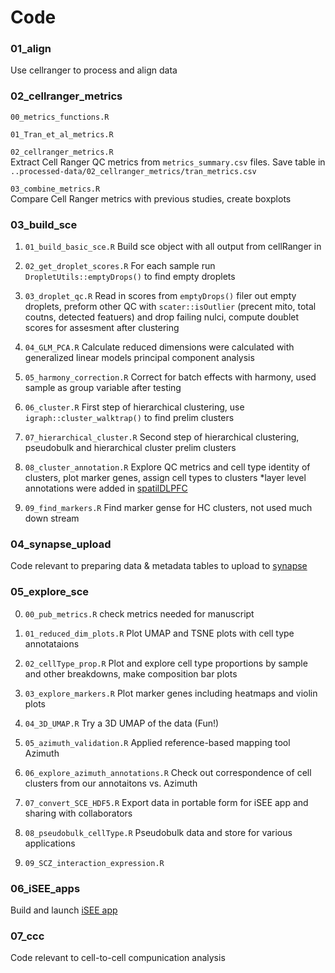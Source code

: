 # Code


### 01_align  
Use cellranger to process and align data

### 02_cellranger_metrics  

`00_metrics_functions.R`  

`01_Tran_et_al_metrics.R`  

`02_cellranger_metrics.R`  
Extract Cell Ranger QC metrics from `metrics_summary.csv` files. Save table in 
`..processed-data/02_cellranger_metrics/tran_metrics.csv`  

`03_combine_metrics.R`  
Compare Cell Ranger metrics with previous studies, create boxplots

### 03_build_sce 
1. `01_build_basic_sce.R` Build sce object with all output from cellRanger in 

2. `02_get_droplet_scores.R` For each sample run `DropletUtils::emptyDrops()` to find empty droplets

3. `03_droplet_qc.R` Read in scores from `emptyDrops()` filer out empty droplets, preform other QC with `scater::isOutlier` (precent mito, total coutns, detected featuers) and drop failing nulci, compute doublet scores for assesment after clustering

4. `04_GLM_PCA.R` Calculate reduced dimensions were calculated with generalized linear models principal component analysis

5. `05_harmony_correction.R` Correct for batch effects with harmony, used sample as group variable after testing 

6. `06_cluster.R` First step of hierarchical clustering, use `igraph::cluster_walktrap()` to find prelim clusters

7. `07_hierarchical_cluster.R` Second step of hierarchical clustering, pseudobulk and hierarchical cluster prelim clusters

8. `08_cluster_annotation.R`  Explore QC metrics and cell type identity of clusters, plot marker genes, assign cell types to clusters
*layer level annotations were added in [spatilDLPFC](https://github.com/LieberInstitute/spatialDLPFC/tree/main/code/analysis/12_spatial_registration_sn)

9. `09_find_markers.R` Find marker gense for HC clusters, not used much down stream


### 04_synapse_upload  
Code relevant to preparing data & metadata tables to upload to [synapse](www.synapse.org/)

### 05_explore_sce  
0. `00_pub_metrics.R` check metrics needed for manuscript

1. `01_reduced_dim_plots.R` Plot UMAP and TSNE plots with cell type annotataions

2. `02_cellType_prop.R` Plot and explore cell type proportions by sample and other breakdowns, make composition bar plots

3. `03_explore_markers.R` Plot marker genes including heatmaps and violin plots

4. `04_3D_UMAP.R` Try a 3D UMAP of the data (Fun!)
 
5. `05_azimuth_validation.R` Applied reference-based mapping tool Azimuth
 
6. `06_explore_azimuth_annotations.R` Check out correspondence of cell clusters from our annotaitons vs. Azimuth

7. `07_convert_SCE_HDF5.R` Export data in portable form for iSEE app and sharing with collaborators

8. `08_pseudobulk_cellType.R` Pseudobulk data and store for various applications

9. `09_SCZ_interaction_expression.R`

### 06_iSEE_apps 
Build and launch [iSEE app ](https://libd.shinyapps.io/spatialDLPFC_snRNA-seq/)

### 07_ccc
Code relevant to cell-to-cell compunication analysis
